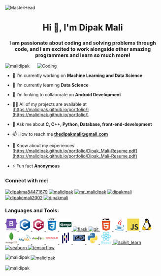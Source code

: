 ![MasterHead](https://user-images.githubusercontent.com/96681905/161448799-85bac479-103a-40c5-8388-48202282cf70.jpg)

<h1 align="center">Hi 👋, I'm Dipak Mali</h1>
<h3 align="center">I am passionate about coding and solving problems through code, and I am excited to work alongside other amazing programmers and learn so much more!</h3>

<img align="right" alt="Coding" width="400" src="https://user-images.githubusercontent.com/96681905/161447768-5cf02f4c-c2ee-46f0-851e-ca0835c613a2.gif"/>

<p align="left"> <img src="https://komarev.com/ghpvc/?username=malidipak&label=Profile%20views&color=0e75b6&style=flat" alt="malidipak" /> </p>


- 🔭 I’m currently working on **Machine Learning and Data Science**

- 🌱 I’m currently learning **Data Science**

- 👯 I’m looking to collaborate on **Android Development**

- 👨‍💻 All of my projects are available at [https://malidipak.github.io/portfolio/](https://malidipak.github.io/portfolio/)

- 💬 Ask me about **C, C++, Python, Database, front-end-development**

- 📫 How to reach me **thedipakmali@gmail.com**

- 📄 Know about my experiences [https://malidipak.github.io/portfolio/Dipak_Mali-Resume.pdf](https://malidipak.github.io/portfolio/Dipak_Mali-Resume.pdf)

- ⚡ Fun fact **Anonymous**

<h3 align="left">Connect with me:</h3>
<p align="left">
<a href="https://twitter.com/dipakma84471679" target="blank"><img align="center" src="https://raw.githubusercontent.com/rahuldkjain/github-profile-readme-generator/master/src/images/icons/Social/twitter.svg" alt="dipakma84471679" height="30" width="40" /></a>
<a href="https://linkedin.com/in/malidipak" target="blank"><img align="center" src="https://raw.githubusercontent.com/rahuldkjain/github-profile-readme-generator/master/src/images/icons/Social/linked-in-alt.svg" alt="malidipak" height="30" width="40" /></a>
<a href="https://instagram.com/mr_malidipak" target="blank"><img align="center" src="https://raw.githubusercontent.com/rahuldkjain/github-profile-readme-generator/master/src/images/icons/Social/instagram.svg" alt="mr_malidipak" height="30" width="40" /></a>
<a href="https://www.codechef.com/users/dipakmali" target="blank"><img align="center" src="https://cdn.jsdelivr.net/npm/simple-icons@3.1.0/icons/codechef.svg" alt="dipakmali" height="30" width="40" /></a>
<a href="https://www.hackerrank.com/dipakcmali2002" target="blank"><img align="center" src="https://raw.githubusercontent.com/rahuldkjain/github-profile-readme-generator/master/src/images/icons/Social/hackerrank.svg" alt="dipakcmali2002" height="30" width="40" /></a>
<a href="https://www.leetcode.com/dipakmali" target="blank"><img align="center" src="https://raw.githubusercontent.com/rahuldkjain/github-profile-readme-generator/master/src/images/icons/Social/leet-code.svg" alt="dipakmali" height="30" width="40" /></a>
</p>

<h3 align="left">Languages and Tools:</h3>
<p align="left"> <a href="https://getbootstrap.com" target="_blank" rel="noreferrer"> <img src="https://raw.githubusercontent.com/devicons/devicon/master/icons/bootstrap/bootstrap-plain-wordmark.svg" alt="bootstrap" width="40" height="40"/> </a> <a href="https://www.cprogramming.com/" target="_blank" rel="noreferrer"> <img src="https://raw.githubusercontent.com/devicons/devicon/master/icons/c/c-original.svg" alt="c" width="40" height="40"/> </a> <a href="https://www.w3schools.com/cpp/" target="_blank" rel="noreferrer"> <img src="https://raw.githubusercontent.com/devicons/devicon/master/icons/cplusplus/cplusplus-original.svg" alt="cplusplus" width="40" height="40"/> </a> <a href="https://www.w3schools.com/css/" target="_blank" rel="noreferrer"> <img src="https://raw.githubusercontent.com/devicons/devicon/master/icons/css3/css3-original-wordmark.svg" alt="css3" width="40" height="40"/> </a> <a href="https://www.djangoproject.com/" target="_blank" rel="noreferrer"> <img src="https://raw.githubusercontent.com/devicons/devicon/master/icons/django/django-original.svg" alt="django" width="40" height="40"/> </a> <a href="https://flask.palletsprojects.com/" target="_blank" rel="noreferrer"> <img src="https://www.vectorlogo.zone/logos/pocoo_flask/pocoo_flask-icon.svg" alt="flask" width="40" height="40"/> </a> <a href="https://git-scm.com/" target="_blank" rel="noreferrer"> <img src="https://www.vectorlogo.zone/logos/git-scm/git-scm-icon.svg" alt="git" width="40" height="40"/> </a> <a href="https://www.w3.org/html/" target="_blank" rel="noreferrer"> <img src="https://raw.githubusercontent.com/devicons/devicon/master/icons/html5/html5-original-wordmark.svg" alt="html5" width="40" height="40"/> </a> <a href="https://www.java.com" target="_blank" rel="noreferrer"> <img src="https://raw.githubusercontent.com/devicons/devicon/master/icons/java/java-original.svg" alt="java" width="40" height="40"/> </a> <a href="https://developer.mozilla.org/en-US/docs/Web/JavaScript" target="_blank" rel="noreferrer"> <img src="https://raw.githubusercontent.com/devicons/devicon/master/icons/javascript/javascript-original.svg" alt="javascript" width="40" height="40"/> </a> <a href="https://www.linux.org/" target="_blank" rel="noreferrer"> <img src="https://raw.githubusercontent.com/devicons/devicon/master/icons/linux/linux-original.svg" alt="linux" width="40" height="40"/> </a> <a href="https://www.mongodb.com/" target="_blank" rel="noreferrer"> <img src="https://raw.githubusercontent.com/devicons/devicon/master/icons/mongodb/mongodb-original-wordmark.svg" alt="mongodb" width="40" height="40"/> </a> <a href="https://www.mysql.com/" target="_blank" rel="noreferrer"> <img src="https://raw.githubusercontent.com/devicons/devicon/master/icons/mysql/mysql-original-wordmark.svg" alt="mysql" width="40" height="40"/> </a> <a href="https://nodejs.org" target="_blank" rel="noreferrer"> <img src="https://raw.githubusercontent.com/devicons/devicon/master/icons/nodejs/nodejs-original-wordmark.svg" alt="nodejs" width="40" height="40"/> </a> <a href="https://www.oracle.com/" target="_blank" rel="noreferrer"> <img src="https://raw.githubusercontent.com/devicons/devicon/master/icons/oracle/oracle-original.svg" alt="oracle" width="40" height="40"/> </a> <a href="https://pandas.pydata.org/" target="_blank" rel="noreferrer"> <img src="https://raw.githubusercontent.com/devicons/devicon/2ae2a900d2f041da66e950e4d48052658d850630/icons/pandas/pandas-original.svg" alt="pandas" width="40" height="40"/> </a> <a href="https://www.php.net" target="_blank" rel="noreferrer"> <img src="https://raw.githubusercontent.com/devicons/devicon/master/icons/php/php-original.svg" alt="php" width="40" height="40"/> </a> <a href="https://www.python.org" target="_blank" rel="noreferrer"> <img src="https://raw.githubusercontent.com/devicons/devicon/master/icons/python/python-original.svg" alt="python" width="40" height="40"/> </a> <a href="https://reactjs.org/" target="_blank" rel="noreferrer"> <img src="https://raw.githubusercontent.com/devicons/devicon/master/icons/react/react-original-wordmark.svg" alt="react" width="40" height="40"/> </a> <a href="https://scikit-learn.org/" target="_blank" rel="noreferrer"> <img src="https://upload.wikimedia.org/wikipedia/commons/0/05/Scikit_learn_logo_small.svg" alt="scikit_learn" width="40" height="40"/> </a> <a href="https://seaborn.pydata.org/" target="_blank" rel="noreferrer"> <img src="https://seaborn.pydata.org/_images/logo-mark-lightbg.svg" alt="seaborn" width="40" height="40"/> </a> <a href="https://www.tensorflow.org" target="_blank" rel="noreferrer"> <img src="https://www.vectorlogo.zone/logos/tensorflow/tensorflow-icon.svg" alt="tensorflow" width="40" height="40"/> </a> </p>

<p><img align="left" src="https://github-readme-stats.vercel.app/api/top-langs?username=malidipak&show_icons=true&locale=en&layout=compact" alt="malidipak" /></p>

<p>&nbsp;<img align="center" src="https://github-readme-stats.vercel.app/api?username=malidipak&show_icons=true&locale=en" alt="malidipak" /></p>

<p><img align="center" src="https://github-readme-streak-stats.herokuapp.com/?user=malidipak&" alt="malidipak" /></p>

